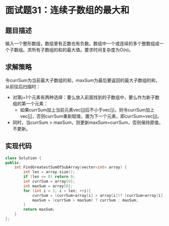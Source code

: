 # 面试题31：连续子数组的最大和

## 题目描述

输入一个整形数组，数组里有正数也有负数。数组中一个或连续的多个整数组成一个子数组。求所有子数组的和的最大值。要求时间复杂度为O(n)。

## 求解策略

令currSum为当前最大子数组的和，maxSum为最后要返回的最大子数组的和，从前往后扫描时：

- 对第j+1个元素有两种选择：要么放入前面找到的子数组中，要么作为新子数组的第一个元素：
    - 如果currSum加上当前元素vec[j]后不小于vec[j]，则令currSum加上vec[j]，否则currSum重新赋值，置为下一个元素，即currSum=vec[j]。
- 同时，当currSum > maxSum，则更新maxSum=currSum，否则保持原值，不更新。

## 实现代码

```c++
class Solution {
public:
    int FindGreatestSumOfSubArray(vector<int> array) {
        int len = array.size();
        if (len <= 0) return 0;
        int currSum = array[0];
        int maxSum = array[0];
        for (int i = 1; i < len; ++i){
            currSum = (currSum+array[i] > array[i])? (currSum+array[i]) : array[i];
            maxSum = (currSum > maxSum) ? currSum : maxSum;
        }
        return maxSum;
    }
};
```